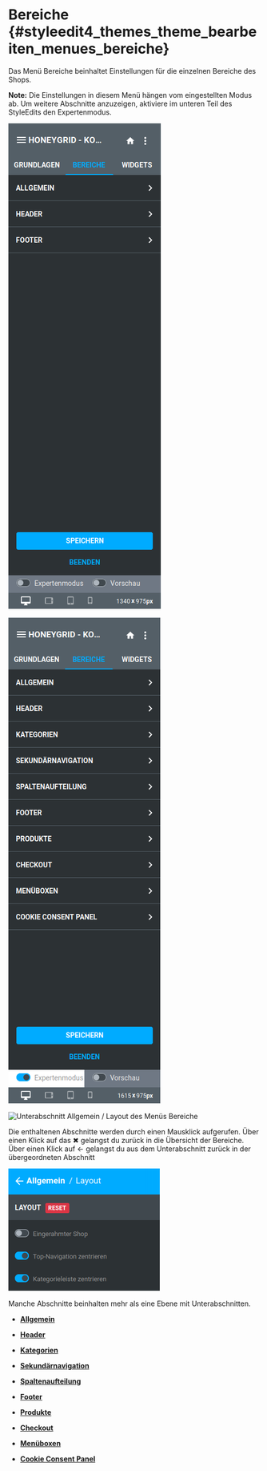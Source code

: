 # Bereiche {#styleedit4_themes_theme_bearbeiten_menues_bereiche}

Das Menü Bereiche beinhaltet Einstellungen für die einzelnen Bereiche des Shops.

**Note:** Die Einstellungen in diesem Menü hängen vom eingestellten Modus ab. Um weitere Abschnitte anzuzeigen, aktiviere im unteren Teil des StyleEdits den Expertenmodus.

![](Bilder/styleedit4/se4_0024_BereicheOhneExpertenmodus.png "Menü Bereiche ohne Expertenmodus")

![](Bilder/styleedit4/se4a_0025_BereicheMitExpertenmodus.png "Menü Bereiche mit Expertenmodus")

![](Bilder/styleedit4/se4a_0019_BereichAllgemeinLayout.png "Unterabschnitt Allgemein / Layout des Menüs
      Bereiche")

Die enthaltenen Abschnitte werden durch einen Mausklick aufgerufen. Über einen Klick auf das ✖ gelangst du zurück in die Übersicht der Bereiche. Über einen Klick auf ← gelangst du aus dem Unterabschnitt zurück in der übergeordneten Abschnitt

![](Bilder/styleedit4/se4a_0020_BereichSchliessen.png "")

Manche Abschnitte beinhalten mehr als eine Ebene mit Unterabschnitten.

-   **[Allgemein](10_3_5_1_2_1_Allgemein.md)**  

-   **[Header](10_3_5_1_2_2_Header.md)**  

-   **[Kategorien](10_3_5_1_2_3_Kategorien.md)**  

-   **[Sekundärnavigation](10_3_5_1_2_4_Sekundaernavigation.md)**  

-   **[Spaltenaufteilung](10_3_5_1_2_5_Spaltenaufteilung.md)**  

-   **[Footer](10_3_5_1_2_6_Footer.md)**  

-   **[Produkte](10_3_5_1_2_7_Produkte.md)**  

-   **[Checkout](10_3_5_1_2_8_Checkout.md)**  

-   **[Menüboxen](10_3_5_1_2_9_Menueboxen.md)**  

-   **[Cookie Consent Panel](10_3_5_1_2_10_CookieConsentPanel.md)**  




